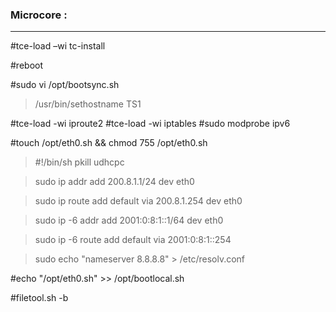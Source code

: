 ### Microcore :

---------------

#tce-load –wi tc-install

#reboot

#sudo vi /opt/bootsync.sh
> /usr/bin/sethostname TS1

#tce-load -wi iproute2
#tce-load -wi iptables
#sudo modprobe ipv6

#touch /opt/eth0.sh && chmod 755 /opt/eth0.sh
> #!/bin/sh
  pkill udhcpc

> sudo ip addr add 200.8.1.1/24 dev eth0

> sudo ip route add default via 200.8.1.254 dev eth0

> sudo ip -6 addr add 2001:0:8:1::1/64 dev eth0

> sudo ip -6 route add default via 2001:0:8:1::254

> sudo echo "nameserver 8.8.8.8" > /etc/resolv.conf

#echo "/opt/eth0.sh" >> /opt/bootlocal.sh

#filetool.sh -b
